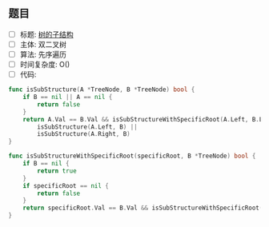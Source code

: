 ## 题目
- [ ] 标题: [树的子结构](https://leetcode-cn.com/problems/shu-de-zi-jie-gou-lcof/)
- [ ] 主体: 双二叉树
- [ ] 算法: 先序遍历
- [ ] 时间复杂度: O()
- [ ] 代码:
```go
func isSubStructure(A *TreeNode, B *TreeNode) bool {
	if B == nil || A == nil {
		return false
	}
	return A.Val == B.Val && isSubStructureWithSpecificRoot(A.Left, B.Left) && isSubStructureWithSpecificRoot(A.Right, B.Right) ||
		isSubStructure(A.Left, B) ||
		isSubStructure(A.Right, B)
}

func isSubStructureWithSpecificRoot(specificRoot, B *TreeNode) bool {
	if B == nil {
		return true
	}
	if specificRoot == nil {
		return false
	}
	return specificRoot.Val == B.Val && isSubStructureWithSpecificRoot(specificRoot.Left, B.Left) && isSubStructureWithSpecificRoot(specificRoot.Right, B.Right)
}
```
